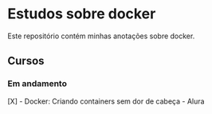 # Estudos sobre docker

Este repositório contém minhas anotações sobre docker.

## Cursos

### Em andamento

[X] - Docker: Criando containers sem dor de cabeça - Alura

